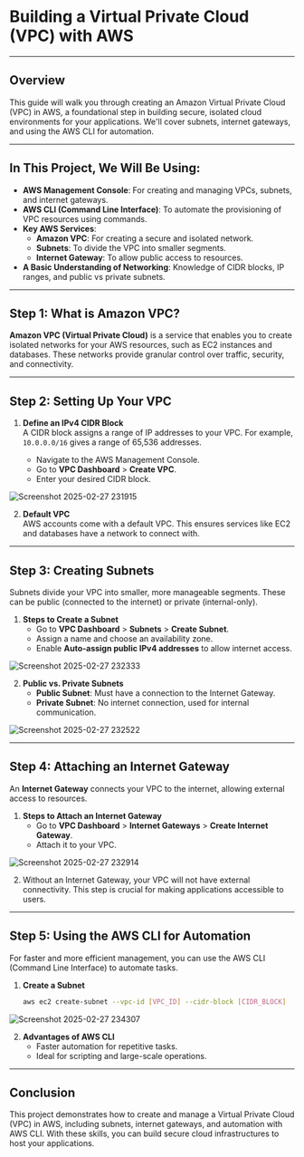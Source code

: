 # Building a Virtual Private Cloud (VPC) with AWS
---
## Overview

This guide will walk you through creating an Amazon Virtual Private Cloud (VPC) in AWS, a foundational step in building secure, isolated cloud environments for your applications. We'll cover subnets, internet gateways, and using the AWS CLI for automation.

---

## In This Project, We Will Be Using:

- **AWS Management Console**: For creating and managing VPCs, subnets, and internet gateways.  
- **AWS CLI (Command Line Interface)**: To automate the provisioning of VPC resources using commands.  
- **Key AWS Services**:
  - **Amazon VPC**: For creating a secure and isolated network.
  - **Subnets**: To divide the VPC into smaller segments.
  - **Internet Gateway**: To allow public access to resources.
- **A Basic Understanding of Networking**: Knowledge of CIDR blocks, IP ranges, and public vs private subnets.

---

## Step 1: What is Amazon VPC?

**Amazon VPC (Virtual Private Cloud)** is a service that enables you to create isolated networks for your AWS resources, such as EC2 instances and databases. These networks provide granular control over traffic, security, and connectivity.

---

## Step 2: Setting Up Your VPC

1. **Define an IPv4 CIDR Block**  
   A CIDR block assigns a range of IP addresses to your VPC. For example, `10.0.0.0/16` gives a range of 65,536 addresses.

   - Navigate to the AWS Management Console.  
   - Go to **VPC Dashboard** > **Create VPC**.  
   - Enter your desired CIDR block.  

![Screenshot 2025-02-27 231915](https://github.com/user-attachments/assets/95d1606b-d535-4f72-9d17-b6afe3fd23fd)

2. **Default VPC**  
   AWS accounts come with a default VPC. This ensures services like EC2 and databases have a network to connect with.

---

## Step 3: Creating Subnets

Subnets divide your VPC into smaller, more manageable segments. These can be public (connected to the internet) or private (internal-only).

1. **Steps to Create a Subnet**
   - Go to **VPC Dashboard** > **Subnets** > **Create Subnet**.  
   - Assign a name and choose an availability zone.  
   - Enable **Auto-assign public IPv4 addresses** to allow internet access.  

![Screenshot 2025-02-27 232333](https://github.com/user-attachments/assets/93379694-24d3-4d3a-af2b-f0977cc44b13)

2. **Public vs. Private Subnets**  
   - **Public Subnet**: Must have a connection to the Internet Gateway.  
   - **Private Subnet**: No internet connection, used for internal communication.  

![Screenshot 2025-02-27 232522](https://github.com/user-attachments/assets/6072fa84-0abc-4c09-8a63-25ffe8b83bbd)

---

## Step 4: Attaching an Internet Gateway

An **Internet Gateway** connects your VPC to the internet, allowing external access to resources.

1. **Steps to Attach an Internet Gateway**
   - Go to **VPC Dashboard** > **Internet Gateways** > **Create Internet Gateway**.  
   - Attach it to your VPC.  

![Screenshot 2025-02-27 232914](https://github.com/user-attachments/assets/216a8ffd-d877-451e-84d3-cb9efdc84bfc)

2. Without an Internet Gateway, your VPC will not have external connectivity. This step is crucial for making applications accessible to users.

---

## Step 5: Using the AWS CLI for Automation

For faster and more efficient management, you can use the AWS CLI (Command Line Interface) to automate tasks.

1. **Create a Subnet**
   ```bash
   aws ec2 create-subnet --vpc-id [VPC_ID] --cidr-block [CIDR_BLOCK]
   ```

![Screenshot 2025-02-27 234307](https://github.com/user-attachments/assets/211bc2e5-87fb-454b-9c6a-aea797805ff4)

2. **Advantages of AWS CLI**
   - Faster automation for repetitive tasks.  
   - Ideal for scripting and large-scale operations.

---

## Conclusion

This project demonstrates how to create and manage a Virtual Private Cloud (VPC) in AWS, including subnets, internet gateways, and automation with AWS CLI. With these skills, you can build secure cloud infrastructures to host your applications.
